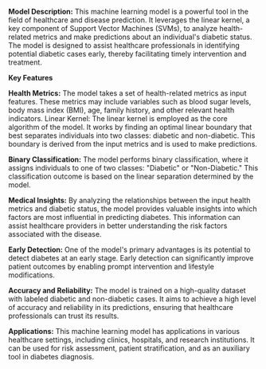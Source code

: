 **Model Description:**
This machine learning model is a powerful tool in the field of healthcare and disease prediction. It leverages the linear kernel, a key component of Support Vector Machines (SVMs), to analyze health-related metrics and make predictions about an individual's diabetic status. The model is designed to assist healthcare professionals in identifying potential diabetic cases early, thereby facilitating timely intervention and treatment.

**Key Features**




**Health Metrics:** The model takes a set of health-related metrics as input features. These metrics may include variables such as blood sugar levels, body mass index (BMI), age, family history, and other relevant health indicators.
Linear Kernel: The linear kernel is employed as the core algorithm of the model. It works by finding an optimal linear boundary that best separates individuals into two classes: diabetic and non-diabetic. This boundary is derived from the input metrics and is used to make predictions.

**Binary Classification:** The model performs binary classification, where it assigns individuals to one of two classes: "Diabetic" or "Non-Diabetic." This classification outcome is based on the linear separation determined by the model.

**Medical Insights:** By analyzing the relationships between the input health metrics and diabetic status, the model provides valuable insights into which factors are most influential in predicting diabetes. This information can assist healthcare providers in better understanding the risk factors associated with the disease.

**Early Detection:** One of the model's primary advantages is its potential to detect diabetes at an early stage. Early detection can significantly improve patient outcomes by enabling prompt intervention and lifestyle modifications.

**Accuracy and Reliability:** The model is trained on a high-quality dataset with labeled diabetic and non-diabetic cases. It aims to achieve a high level of accuracy and reliability in its predictions, ensuring that healthcare professionals can trust its results.

**Applications:** This machine learning model has applications in various healthcare settings, including clinics, hospitals, and research institutions. It can be used for risk assessment, patient stratification, and as an auxiliary tool in diabetes diagnosis.
